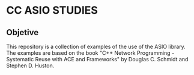 # CC ASIO STUDIES

## Objetive

This repository is a collection of examples of the use of the ASIO library. The examples are based on the book "C++ Network Programming - Systematic Reuse with ACE and Frameworks" by Douglas C. Schmidt and Stephen D. Huston.

